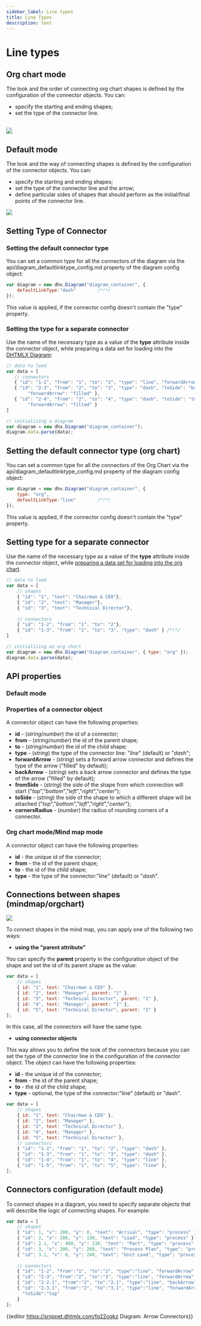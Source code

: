 ```yaml
---
sidebar_label: Line types
title: Line Types
description: text
---
```



# Line types

Org chart mode
---------------

The look and the order of connecting org chart shapes is defined by the configuration of the connector objects. You can: 

- specify the starting and ending shapes;
- set the type of the connector line.

<br>

<img style="display:block; margin-left:auto;margin-right:auto;" src="orgchart_connectors.png">


Default mode
------------

The look and the way of connecting shapes is defined by the configuration of the connector objects. You can: 

- specify the starting and ending shapes;
- set the type of the connector line and the arrow;
- define particular sides of shapes that should perform as the initial/final points of the connector line.

<img style="display:block; margin-left:auto;margin-right:auto;" src="diagram_with_arrows.png">



Setting Type of Connector
-------------------------

### Setting the default connector type

You can set a common type for all the connectors of the diagram via the api/diagram_defaultlinktype_config.md property of the diagram config object:

~~~js
var diagram = new dhx.Diagram("diagram_container", { 
    defaultLinkType:"dash"        /*!*/
});
~~~

This value is applied, if the connector config doesn't contain the "type" property.

### Setting the type for a separate connector

Use the name of the necessary type as a value of the **type** attribute inside the connector object, while preparing a data set for loading into the [DHTMLX Diagram](common_guides/loading_data.md#preparingdatatoload):

~~~js
// data to load
var data = [
   // connectors
   { "id": "1-2", "from": "1", "to": "2", "type": "line", "forwardArrow": "filled" },
   { "id": "2-3", "from": "2", "to": "3", "type": "dash", "toSide": "bottom", 
   		"forwardArrow": "filled" },
   { "id": "2-4", "from": "2", "to": "4", "type": "dash", "toSide": "top", 
   		"forwardArrow": "filled" }
]

// initializing a diagram
var diagram = new dhx.Diagram("diagram_container");
diagram.data.parse(data);
~~~


Setting the default connector type (org chart)
------------------------------

You can set a common type for all the connectors of the Org Chart via the api/diagram_defaultlinktype_config.md property of the diagram config object:

~~~js
var diagram = new dhx.Diagram("diagram_container", { 
    type: "org", 
    defaultLinkType:"line"        /*!*/
});
~~~

This value is applied, if the connector config doesn't contain the "type" property.

Setting type for a separate connector
--------------------------------------

Use the name of the necessary type as a value of the **type** attribute inside the connector object, while [preparing a data set for loading into the org chart](common_guides/loading_data.md#preparingdatatoload).

~~~js
// data to load
var data = [
	// shapes
	{ "id": "1", "text": "Chairman & CEO"},
	{ "id": "2", "text": "Manager"},
	{ "id": "3", "text": "Technical Director"},
    
	// connectors
	{ "id": "1-2", "from": "1", "to": "2"},
	{ "id": "1-3", "from": "1", "to": "3", "type": "dash" } /*!*/
]

// initializing an org chart
var diagram = new dhx.Diagram("diagram_container", { type: "org" });
diagram.data.parse(data);
~~~

API properties
--------------------

### Default mode

<h3 id="connectorattrs">Properties of a connector object</h3>

A connector object can have the following properties:

- **id** - (*string*/*number*) the id of a connector;
- **from** - (*string*/*number*) the id of the parent shape;
- **to** - (*string*/*number*) the id of the child shape;
- **type** - (*string*) the type of the connector line: "*line*" (default) or "*dash*";
- **forwardArrow** - (*string*) sets a forward arrow connector and defines the type of the arrow ("filled" by default);
- **backArrow** - (*string*) sets a back arrow connector and defines the type of the arrow ("filled" by default);
- **fromSide** - (*string*) the side of the shape from which connection will start ("*top*","*bottom*","*left*","*right*","*center*");
- **toSide** - (*string*) the side of the shape to which a different shape will be attached ("*top*","*bottom*","*left*","*right*","*center*");
- **cornersRadius** - (*number*) the radius of rounding corners of a connector.

### Org chart mode/Mind map mode

A connector object can have the following properties:

- **id** - the unique id of the connector;
- **from** - the id of the parent shape;
- **to** - the id of the child shape;
- **type** - the type of the connector:"*line*" (default) or "*dash*".


Connections between shapes (mindmap/orgchart)
-------------------------

<img style="display:block; margin-left:auto;margin-right:auto;" src="connector_mindmap.png">

To connect shapes in the mind map, you can apply one of the following two ways:

- **using the "parent attribute"**

You can specify the **parent** property in the configuration object of the shape and set the id of its parent shape as the value:

~~~js
var data = [
	// shapes
	{ id: "1", text: "Chairman & CEO" },
    { id: "2", text: "Manager", parent: "1" },
    { id: "3", text: "Technical Director", parent: "1" },
    { id: "4", text: "Manager", parent: "1" },
    { id: "5", text: "Technical Director", parent: "1" }
];
~~~

In this case, all the connectors will have the same type. 

- **using connector objects**

This way allows you to define the look of the connectors because you can set the type of the connector line in the configuration of the connector object. The object can have the following properties:

- **id** - the unique id of the connector;
- **from** - the id of the parent shape;
- **to** - the id of the child shape;
- **type** - optional, the type of the connector:"line" (default) or "dash".

~~~js
var data = [
	// shapes
	{ id: "1", text: "Chairman & CEO" },
    { id: "2", text: "Manager" },
    { id: "3", text: "Technical Director" },
    { id: "4", text: "Manager" },
    { id: "5", text: "Technical Director" },
    // connectors
    { "id": "1-2", "from": "1", "to": "2", "type": "dash" },
    { "id": "1-3", "from": "1", "to": "3", "type": "dash" },
	{ "id": "1-4", "from": "1", "to": "4", "type": "line" },
    { "id": "1-5", "from": "1", "to": "5", "type": "line" },
];
~~~



Connectors configuration (default mode)
----------------------------

To connect shapes in a diagram, you need to specify separate objects that will describe the logic of connecting shapes. For example:

~~~js
var data = [
	// shapes
   	{ "id": 1, "x": 200, "y": 0, "text": "Arrival", "type": "process" },
	{ "id": 2, "x": 200, "y": 130, "text": "Load", "type": "process" },
	{ "id": 2.1, "x": 480, "y": 130, "text": "Part", "type": "process" },
	{ "id": 3, "x": 200, "y": 260, "text": "Process Plan", "type": "process" },
	{ "id": 3.1, "x": 0, "y": 240, "text": "Unit Load", "type": "process" },
    
    // connectors
    { "id": "1-2", "from":"1", "to":"2", "type":"line", "forwardArrow":"filled" },
	{ "id": "2-3", "from":"2", "to":"3", "type":"line", "forwardArrow":"filled" },
	{ "id": "2-2.1", "from":"2", "to":"2.1", "type":"line", "backArrow":"filled" },
	{ "id": "2-3.1", "from":"2", "to":"3.1", "type":"line", "forwardArrow":"filled", 
      "toSide":"top" 
    }
];
~~~

{{editor	https://snippet.dhtmlx.com/fq22oqkz	Diagram. Arrow Connectors}}

